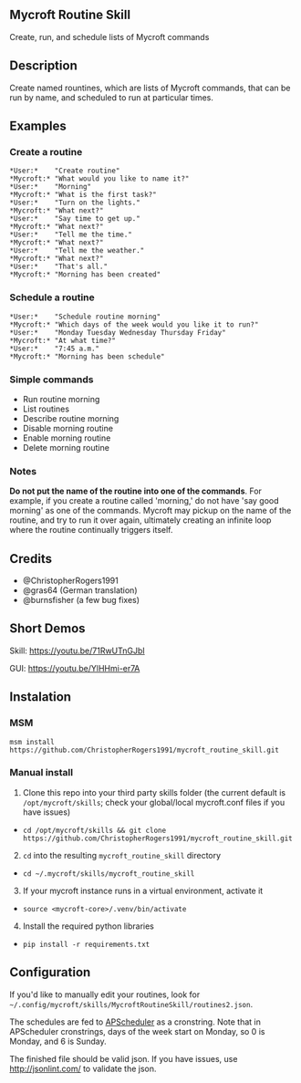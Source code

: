 ## Mycroft Routine Skill
Create, run, and schedule lists of Mycroft commands

## Description 
Create named rountines, which are lists of Mycroft commands, that can be run by name, and scheduled to run at particular times.

## Examples

### Create a routine
    *User:*    "Create routine"
    *Mycroft:* "What would you like to name it?"
    *User:*    "Morning"
    *Mycroft:* "What is the first task?"
    *User:*    "Turn on the lights."
    *Mycroft:* "What next?"
    *User:*    "Say time to get up."
    *Mycroft:* "What next?"
    *User:*    "Tell me the time."
    *Mycroft:* "What next?"
    *User:*    "Tell me the weather."
    *Mycroft:* "What next?"
    *User:*    "That's all."
    *Mycroft:* "Morning has been created"
    
### Schedule a routine
    *User:*    "Schedule routine morning"
    *Mycroft:* "Which days of the week would you like it to run?"
    *User:*    "Monday Tuesday Wednesday Thursday Friday"
    *Mycroft:* "At what time?"
    *User:*    "7:45 a.m."
    *Mycroft:* "Morning has been schedule"

### Simple commands

* Run routine morning
* List routines
* Describe routine morning
* Disable morning routine
* Enable morning routine
* Delete morning routine

### Notes

**Do not put the name of the routine into one of the commands**. For example, if you create a routine called 'morning,' do not have 'say good morning' as one of the commands. Mycroft may pickup on the name of the routine, and try to run it over again, ultimately creating an infinite loop where the routine continually triggers itself.

## Credits 
* @ChristopherRogers1991
* @gras64 (German translation)
* @burnsfisher (a few bug fixes)

## Short Demos

Skill: https://youtu.be/71RwUTnGJbI

GUI: https://youtu.be/YlHHmi-er7A

## Instalation

### MSM

    msm install https://github.com/ChristopherRogers1991/mycroft_routine_skill.git

### Manual install

1. Clone this repo into your third party skills folder (the current default is `/opt/mycroft/skills`; check your global/local mycroft.conf files if you have issues)
  * `cd /opt/mycroft/skills && git clone https://github.com/ChristopherRogers1991/mycroft_routine_skill.git`
2. `cd` into the resulting `mycroft_routine_skill` directory
  * `cd ~/.mycroft/skills/mycroft_routine_skill`
3. If your mycroft instance runs in a virtual environment, activate it
  * `source <mycroft-core>/.venv/bin/activate`
4. Install the required python libraries
  * `pip install -r requirements.txt`

## Configuration

If you'd like to manually edit your routines, look for `~/.config/mycroft/skills/MycroftRoutineSkill/routines2.json`.

The schedules are fed to [APScheduler](https://apscheduler.readthedocs.io/en/v3.5.1/modules/triggers/cron.html)
as a cronstring. Note that in APScheduler cronstrings, days of the week start on Monday, so 0 is Monday, and 6
is Sunday.

The finished file should be valid json. If you have issues, use http://jsonlint.com/ to validate the json.

